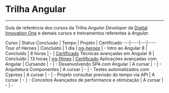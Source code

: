 # Trilha Angular
***

Guia de referência dos cursos da Trilha _Angular Developer_ da [Digital Innovation One](https://web.digitalinnovation.one) e demais cursos e treinamentos referentes à _Angular_.


Curso | Status Conclusão | Tempo | Projeto | Certificado
---|----|---|----
Tour of Heroes | Concluído | 1 dia | [ng-heroes](https://github.com/guilchaves/ng-filmes) | -
Intro ao Angular 8 | Concluído | 8 horas | - | [Certificado](https://certificates.digitalinnovation.one/E233E7C8)
Técnicas avançadas em Angular 8 | Concluído | 13 horas | [ng-filmes](https://github.com/guilchaves/ng-filmes) | [Certificado](https://certificates.digitalinnovation.one/5FD29CAC)
Aplicações avançadas com Angular | Cursando | - | -
Desenvolvendo SPA com Angular | A cursar | - | -
Arquitetura Componentes | A cursar | - | -
Testes automatizados com Cypress | A cursar | - | -
Projeto consultar previsão do tempo via API | A cursar | - | -
Conceitos Avançados de performance e otimização | A cursar | - | -
